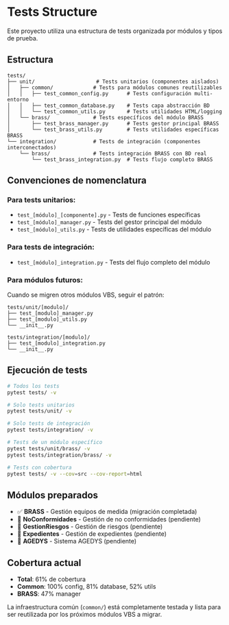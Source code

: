 # Tests Structure

Este proyecto utiliza una estructura de tests organizada por módulos y tipos de prueba.

## Estructura

```
tests/
├── unit/                    # Tests unitarios (componentes aislados)
│   ├── common/             # Tests para módulos comunes reutilizables
│   │   ├── test_common_config.py      # Tests configuración multi-entorno
│   │   ├── test_common_database.py    # Tests capa abstracción BD
│   │   └── test_common_utils.py       # Tests utilidades HTML/logging
│   └── brass/              # Tests específicos del módulo BRASS
│       ├── test_brass_manager.py      # Tests gestor principal BRASS
│       └── test_brass_utils.py        # Tests utilidades específicas BRASS
└── integration/            # Tests de integración (componentes interconectados)
    └── brass/              # Tests integración BRASS con BD real
        └── test_brass_integration.py  # Tests flujo completo BRASS
```

## Convenciones de nomenclatura

### Para tests unitarios:
- `test_[módulo]_[componente].py` - Tests de funciones específicas
- `test_[módulo]_manager.py` - Tests del gestor principal del módulo
- `test_[módulo]_utils.py` - Tests de utilidades específicas del módulo

### Para tests de integración:
- `test_[módulo]_integration.py` - Tests del flujo completo del módulo

### Para módulos futuros:
Cuando se migren otros módulos VBS, seguir el patrón:

```
tests/unit/[modulo]/
├── test_[modulo]_manager.py
├── test_[modulo]_utils.py
└── __init__.py

tests/integration/[modulo]/
├── test_[modulo]_integration.py
└── __init__.py
```

## Ejecución de tests

```bash
# Todos los tests
pytest tests/ -v

# Solo tests unitarios
pytest tests/unit/ -v

# Solo tests de integración
pytest tests/integration/ -v

# Tests de un módulo específico
pytest tests/unit/brass/ -v
pytest tests/integration/brass/ -v

# Tests con cobertura
pytest tests/ -v --cov=src --cov-report=html
```

## Módulos preparados

- ✅ **BRASS** - Gestión equipos de medida (migración completada)
- 🔄 **NoConformidades** - Gestión de no conformidades (pendiente)
- 🔄 **GestionRiesgos** - Gestión de riesgos (pendiente)  
- 🔄 **Expedientes** - Gestión de expedientes (pendiente)
- 🔄 **AGEDYS** - Sistema AGEDYS (pendiente)

## Cobertura actual

- **Total**: 61% de cobertura
- **Common**: 100% config, 81% database, 52% utils
- **BRASS**: 47% manager

La infraestructura común (`common/`) está completamente testada y lista para ser reutilizada por los próximos módulos VBS a migrar.
